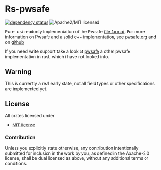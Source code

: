 # Rs-pwsafe
[![dependency status][deps-image]][deps-link]
![Apache2/MIT licensed][license-image]

Pure rust readonly implementation of the Pwsafe [file format](https://github.com/pwsafe/pwsafe/blob/master/docs/formatV3.txt).
For more information on Pwsafe and a solid c++ implementation, see [pwsafe.org](https://pwsafe.org) and on [github](https://github.com/pwsafe/pwsafe)

If you need write support take a look at [pwsafe](https://docs.rs/pwsafe/latest/pwsafe/) a other pwsafe implementation in rust, which i have not looked into.

## Warning
This is currently a real early state, not all field types or other specifications are implemented yet.

## License

All crates licensed under

* [MIT license](http://opensource.org/licenses/MIT)

### Contribution

Unless you explicitly state otherwise, any contribution intentionally submitted
for inclusion in the work by you, as defined in the Apache-2.0 license, shall be
dual licensed as above, without any additional terms or conditions.

[//]: # (badges)

[deps-image]: https://deps.rs/crate/rs-pwsafe/0.0.2/status.svg
[deps-link]: https://deps.rs/crate/rs-pwsafe/0.0.2
[license-image]: https://img.shields.io/badge/license-Apache2.0/MIT-blue.svg
